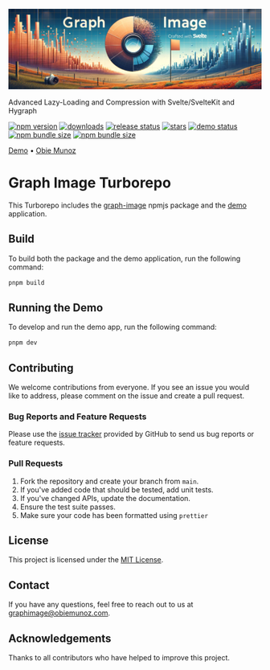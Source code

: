 ![Graph Image](demo/static/graph-image.png)

Advanced Lazy-Loading and Compression with Svelte/SvelteKit and Hygraph

[![npm version](https://img.shields.io/npm/v/graph-image)](https://npmjs.org/package/graph-image)
[![downloads](https://img.shields.io/npm/dt/graph-image)](https://npmjs.org/package/graph-image)
[![release status](https://img.shields.io/github/actions/workflow/status/obiemunoz/graph-image/.github%2Fworkflows%2Frelease.yml?logo=github&label=release)](https://github.com/ObieMunoz/graph-image/actions/workflows/release.yml)
[![stars](https://img.shields.io/github/stars/obiemunoz/graph-image)](https://www.github.com/obiemunoz/graph-image)
[![demo status](https://img.shields.io/website?up_message=operational&down_message=failure&url=https%3A%2F%2Fgraph-image.obiemunoz.com&label=demo)](https://graph-image.obiemunoz.com)
[![npm bundle size](https://img.shields.io/bundlephobia/min/graph-image?color=51c829)](https://npmjs.org/package/graph-image)
[![npm bundle size](https://img.shields.io/bundlephobia/minzip/graph-image?color=51c829)](https://npmjs.org/package/graph-image)

[Demo](https://graph-image.obiemunoz.com) • [Obie Munoz](https://www.obiemunoz.com/)

# Graph Image Turborepo

This Turborepo includes the [graph-image](https://github.com/ObieMunoz/graph-image/blob/main/graph-image/README.md) npmjs package and the [demo](https://github.com/ObieMunoz/graph-image/blob/main/demo/README.md) application.

## Build

To build both the package and the demo application, run the following command:
```bash
pnpm build
```

## Running the Demo

To develop and run the demo app, run the following command:

```bash
pnpm dev
```
## Contributing

We welcome contributions from everyone. If you see an issue you would like to address, please comment on the issue and create a pull request.

### Bug Reports and Feature Requests

Please use the [issue tracker](https://github.com/ObieMunoz/graph-image/issues) provided by GitHub to send us bug reports or feature requests. 

### Pull Requests

1. Fork the repository and create your branch from `main`.
2. If you've added code that should be tested, add unit tests.
3. If you've changed APIs, update the documentation.
4. Ensure the test suite passes.
5. Make sure your code has been formatted using `prettier`

## License

This project is licensed under the [MIT License](https://github.com/ObieMunoz/graph-image/blob/main/graph-image/LICENSE.md).

## Contact

If you have any questions, feel free to reach out to us at [graphimage@obiemunoz.com](mailto:graphimage@obiemunoz.com).

## Acknowledgements

Thanks to all contributors who have helped to improve this project.